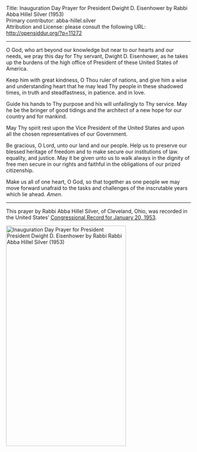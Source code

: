 <html>
<head></head>
<body>
Title: Inauguration Day Prayer for President Dwight D. Eisenhower by Rabbi Abba Hillel Silver (1953)<br />
Primary contributor: abba-hillel.silver<br />
Attribution and License: please consult the following URL: <a href="http://opensiddur.org/?p=11272">http://opensiddur.org/?p=11272</a>
<p />
<hr />

<div class="english">
O God, who art beyond our knowledge but near to our hearts and our needs, we pray this day for Thy servant, Dwight D. Eisenhower, as he takes up the burdens of the high office of President of these United States of America.

Keep him with great kindness, O Thou ruler of nations, and give him a wise and understanding heart that he may lead Thy people in these shadowed times, in truth and steadfastness, in patience. and in love.

Guide his hands to Thy purpose and his will unfailingly to Thy service. May he be the bringer of good tidings and the architect of a new hope for our country and for mankind.

May Thy spirit rest upon the Vice President of the United States and upon all the chosen representatives of our Government.

Be gracious, O Lord, unto our land and our people. Help us to preserve our blessed heritage of freedom and to make secure our institutions of law. equality, and justice. May it be given unto us to walk always in the dignity of free men secure in our rights and faithful in the obligations of our prized citizenship.

Make us all of one heart, O God, so that together as one people we may move forward unafraid to the tasks and challenges of the inscrutable years which lie ahead. <em>Amen</em>.
</div>
<hr />
This prayer by Rabbi Abba Hillel Silver, of Cleveland, Ohio, was recorded in the United States’ <a href="https://archive.org/stream/congressionalrec99aunit#page/n225/mode/2up">Congressional Record for January 20, 1953</a>.


<a href="https://opensiddur.org/wp-content/uploads/2015/04/Inauguration-Day-Prayer-for-President-President-Dwight-D.-Eisenhower-by-Rabbi-Rabbi-Abba-Hillel-Silver-1953.png"><img src="https://opensiddur.org/wp-content/uploads/2015/04/Inauguration-Day-Prayer-for-President-President-Dwight-D.-Eisenhower-by-Rabbi-Rabbi-Abba-Hillel-Silver-1953.png" alt="Inauguration Day Prayer for President President Dwight D. Eisenhower by Rabbi Rabbi Abba Hillel Silver (1953)" width="327" height="600" class="aligncenter size-full wp-image-11273" /></a>
</body>
</html>